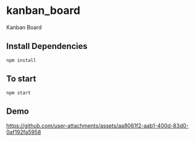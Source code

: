  # kanban_board
Kanban Board

## Install Dependencies
```npm install```
## To start 
```npm start```

## Demo 
https://github.com/user-attachments/assets/aa8061f2-aab1-400d-83d0-0af192fa5958


